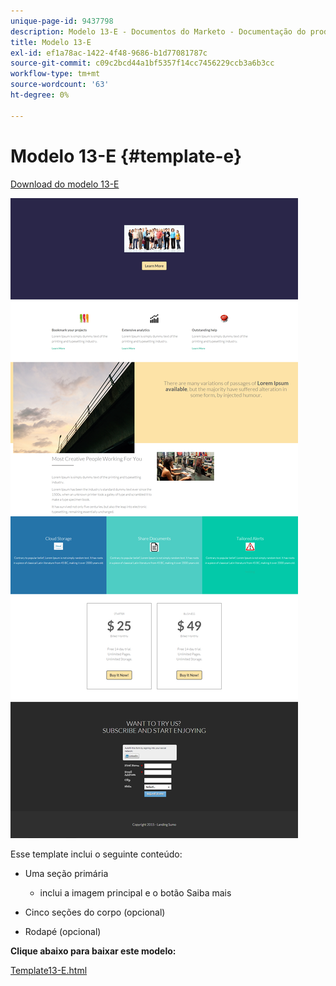 ```yaml
---
unique-page-id: 9437798
description: Modelo 13-E - Documentos do Marketo - Documentação do produto
title: Modelo 13-E
exl-id: ef1a78ac-1422-4f48-9686-b1d77081787c
source-git-commit: c09c2bcd44a1bf5357f14cc7456229ccb3a6b3cc
workflow-type: tm+mt
source-wordcount: '63'
ht-degree: 0%

---
```


# Modelo 13-E {#template-e}

[Download do modelo 13-E](https://docs.marketo.com/download/attachments/9437798/template-13e.html?version=1&amp;modificationdate=1438980113000&amp;api=v2)

![](assets/image2015-8-11-14-3a33-3a18.png)

Esse template inclui o seguinte conteúdo:

* Uma seção primária

   * inclui a imagem principal e o botão Saiba mais

* Cinco seções do corpo (opcional)
* Rodapé (opcional)

**Clique abaixo para baixar este modelo:**

[Template13-E.html](https://docs.marketo.com/download/attachments/9437798/template-13e.html?version=1&amp;modificationdate=1438980113000&amp;api=v2)
